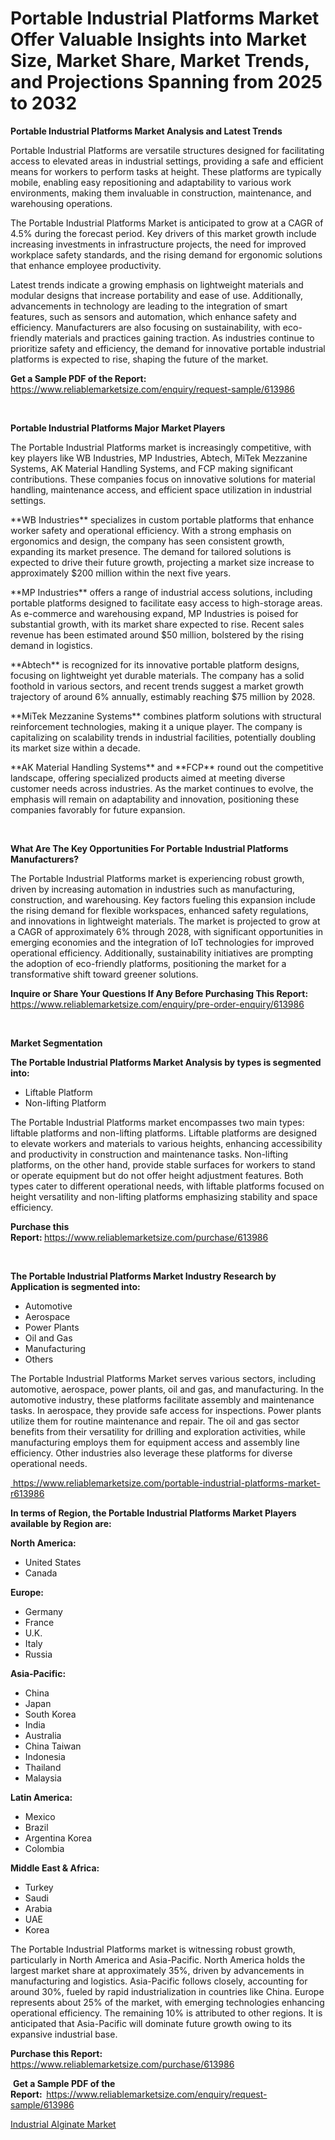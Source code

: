 <p><h1>Portable Industrial Platforms Market Offer Valuable Insights into Market Size, Market Share, Market Trends, and Projections Spanning from 2025 to 2032</h1></p><p><strong>Portable Industrial Platforms Market Analysis and Latest Trends</strong></p>
<p><p>Portable Industrial Platforms are versatile structures designed for facilitating access to elevated areas in industrial settings, providing a safe and efficient means for workers to perform tasks at height. These platforms are typically mobile, enabling easy repositioning and adaptability to various work environments, making them invaluable in construction, maintenance, and warehousing operations.</p><p>The Portable Industrial Platforms Market is anticipated to grow at a CAGR of 4.5% during the forecast period. Key drivers of this market growth include increasing investments in infrastructure projects, the need for improved workplace safety standards, and the rising demand for ergonomic solutions that enhance employee productivity.</p><p>Latest trends indicate a growing emphasis on lightweight materials and modular designs that increase portability and ease of use. Additionally, advancements in technology are leading to the integration of smart features, such as sensors and automation, which enhance safety and efficiency. Manufacturers are also focusing on sustainability, with eco-friendly materials and practices gaining traction. As industries continue to prioritize safety and efficiency, the demand for innovative portable industrial platforms is expected to rise, shaping the future of the market.</p></p>
<p><strong>Get a Sample PDF of the Report:&nbsp;</strong> <a href="https://www.reliablemarketsize.com/enquiry/request-sample/613986?utm_campaign=3248&utm_medium=2&utm_source=Github&utm_content=ia&utm_term=24032025&utm_id=portable-industrial-platforms">https://www.reliablemarketsize.com/enquiry/request-sample/613986</a></p>
<p>&nbsp;</p>
<p><strong>Portable Industrial Platforms Major Market Players</strong></p>
<p><p>The Portable Industrial Platforms market is increasingly competitive, with key players like WB Industries, MP Industries, Abtech, MiTek Mezzanine Systems, AK Material Handling Systems, and FCP making significant contributions. These companies focus on innovative solutions for material handling, maintenance access, and efficient space utilization in industrial settings.</p><p>**WB Industries** specializes in custom portable platforms that enhance worker safety and operational efficiency. With a strong emphasis on ergonomics and design, the company has seen consistent growth, expanding its market presence. The demand for tailored solutions is expected to drive their future growth, projecting a market size increase to approximately $200 million within the next five years.</p><p>**MP Industries** offers a range of industrial access solutions, including portable platforms designed to facilitate easy access to high-storage areas. As e-commerce and warehousing expand, MP Industries is poised for substantial growth, with its market share expected to rise. Recent sales revenue has been estimated around $50 million, bolstered by the rising demand in logistics.</p><p>**Abtech** is recognized for its innovative portable platform designs, focusing on lightweight yet durable materials. The company has a solid foothold in various sectors, and recent trends suggest a market growth trajectory of around 6% annually, estimably reaching $75 million by 2028.</p><p>**MiTek Mezzanine Systems** combines platform solutions with structural reinforcement technologies, making it a unique player. The company is capitalizing on scalability trends in industrial facilities, potentially doubling its market size within a decade.</p><p>**AK Material Handling Systems** and **FCP** round out the competitive landscape, offering specialized products aimed at meeting diverse customer needs across industries. As the market continues to evolve, the emphasis will remain on adaptability and innovation, positioning these companies favorably for future expansion.</p></p>
<p>&nbsp;</p>
<p><strong>What Are The Key Opportunities For Portable Industrial Platforms Manufacturers?</strong></p>
<p><p>The Portable Industrial Platforms market is experiencing robust growth, driven by increasing automation in industries such as manufacturing, construction, and warehousing. Key factors fueling this expansion include the rising demand for flexible workspaces, enhanced safety regulations, and innovations in lightweight materials. The market is projected to grow at a CAGR of approximately 6% through 2028, with significant opportunities in emerging economies and the integration of IoT technologies for improved operational efficiency. Additionally, sustainability initiatives are prompting the adoption of eco-friendly platforms, positioning the market for a transformative shift toward greener solutions.</p></p>
<p><strong>Inquire or Share Your Questions If Any Before Purchasing This Report:</strong> <a href="https://www.reliablemarketsize.com/enquiry/pre-order-enquiry/613986?utm_campaign=3248&utm_medium=2&utm_source=Github&utm_content=ia&utm_term=24032025&utm_id=portable-industrial-platforms">https://www.reliablemarketsize.com/enquiry/pre-order-enquiry/613986</a></p>
<p>&nbsp;</p>
<p><strong>Market Segmentation</strong></p>
<p><strong>The Portable Industrial Platforms Market Analysis by types is segmented into:</strong></p>
<p><ul><li>Liftable Platform</li><li>Non-lifting Platform</li></ul></p>
<p><p>The Portable Industrial Platforms market encompasses two main types: liftable platforms and non-lifting platforms. Liftable platforms are designed to elevate workers and materials to various heights, enhancing accessibility and productivity in construction and maintenance tasks. Non-lifting platforms, on the other hand, provide stable surfaces for workers to stand or operate equipment but do not offer height adjustment features. Both types cater to different operational needs, with liftable platforms focused on height versatility and non-lifting platforms emphasizing stability and space efficiency.</p></p>
<p><strong>Purchase this Report:&nbsp;</strong><a href="https://www.reliablemarketsize.com/purchase/613986?utm_campaign=3248&utm_medium=2&utm_source=Github&utm_content=ia&utm_term=24032025&utm_id=portable-industrial-platforms">https://www.reliablemarketsize.com/purchase/613986</a></p>
<p>&nbsp;</p>
<p><strong>The Portable Industrial Platforms Market Industry Research by Application is segmented into:</strong></p>
<p><ul><li>Automotive</li><li>Aerospace</li><li>Power Plants</li><li>Oil and Gas</li><li>Manufacturing</li><li>Others</li></ul></p>
<p><p>The Portable Industrial Platforms Market serves various sectors, including automotive, aerospace, power plants, oil and gas, and manufacturing. In the automotive industry, these platforms facilitate assembly and maintenance tasks. In aerospace, they provide safe access for inspections. Power plants utilize them for routine maintenance and repair. The oil and gas sector benefits from their versatility for drilling and exploration activities, while manufacturing employs them for equipment access and assembly line efficiency. Other industries also leverage these platforms for diverse operational needs.</p></p>
<p><a href="https://www.reliablemarketsize.com/portable-industrial-platforms-market-r613986?utm_campaign=3248&utm_medium=2&utm_source=Github&utm_content=ia&utm_term=24032025&utm_id=portable-industrial-platforms">&nbsp;https://www.reliablemarketsize.com/portable-industrial-platforms-market-r613986</a></p>
<p><strong>In terms of Region, the Portable Industrial Platforms Market Players available by Region are:</strong></p>
<p>
    <p> <strong> North America: </strong>
        <ul>
            <li>United States</li>
            <li>Canada</li>
        </ul>
        </p> 
    <p> <strong> Europe: </strong>
        <ul>
            <li>Germany</li>
            <li>France</li>
            <li>U.K.</li>
            <li>Italy</li>
            <li>Russia</li>
        </ul>
        </p> 
    <p> <strong> Asia-Pacific: </strong>
        <ul>
            <li>China</li>
            <li>Japan</li>
            <li>South Korea</li>
            <li>India</li>
            <li>Australia</li>
            <li>China Taiwan</li>
            <li>Indonesia</li>
            <li>Thailand</li>
            <li>Malaysia</li>
        </ul>
        </p> 
    <p> <strong> Latin America: </strong>
        <ul>
            <li>Mexico</li>
            <li>Brazil</li>
            <li>Argentina Korea</li>
            <li>Colombia</li>
        </ul>
        </p> 
    <p> <strong> Middle East & Africa: </strong>
        <ul>
            <li>Turkey</li>
            <li>Saudi</li>
            <li>Arabia</li>
            <li>UAE</li>
            <li>Korea</li>
        </ul>
    </p>
    </p>
<p><p>The Portable Industrial Platforms market is witnessing robust growth, particularly in North America and Asia-Pacific. North America holds the largest market share at approximately 35%, driven by advancements in manufacturing and logistics. Asia-Pacific follows closely, accounting for around 30%, fueled by rapid industrialization in countries like China. Europe represents about 25% of the market, with emerging technologies enhancing operational efficiency. The remaining 10% is attributed to other regions. It is anticipated that Asia-Pacific will dominate future growth owing to its expansive industrial base.</p></p>
<p><strong>Purchase this Report: </strong><a href="https://www.reliablemarketsize.com/purchase/613986?utm_campaign=3248&utm_medium=2&utm_source=Github&utm_content=ia&utm_term=24032025&utm_id=portable-industrial-platforms">https://www.reliablemarketsize.com/purchase/613986</a></p>
<p>&nbsp;<strong>Get a Sample PDF of the Report:&nbsp;&nbsp;</strong><a href="https://www.reliablemarketsize.com/enquiry/request-sample/613986?utm_campaign=3248&utm_medium=2&utm_source=Github&utm_content=ia&utm_term=24032025&utm_id=portable-industrial-platforms">https://www.reliablemarketsize.com/enquiry/request-sample/613986</a></p>
<p><strong></strong></p>
<p><p><a href="https://github.com/usraceby/Market-Research-Report-List-1/blob/main/industrial-alginate-market.md?utm_campaign=3248&utm_medium=2&utm_source=Github&utm_content=ia&utm_term=24032025&utm_id=portable-industrial-platforms">Industrial Alginate Market</a></p></p>